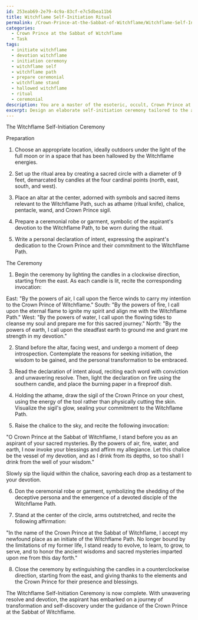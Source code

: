 ```yaml
---
id: 253eab69-2e79-4c9a-83cf-e7c5dbea11b6
title: Witchflame Self-Initiation Ritual
permalink: /Crown-Prince-at-the-Sabbat-of-Witchflame/Witchflame-Self-Initiation-Ritual/
categories:
  - Crown Prince at the Sabbat of Witchflame
  - Task
tags:
  - initiate witchflame
  - devotion witchflame
  - initiation ceremony
  - witchflame self
  - witchflame path
  - prepare ceremonial
  - witchflame stand
  - hallowed witchflame
  - ritual
  - ceremonial
description: You are a master of the esoteric, occult, Crown Prince at the Sabbat of Witchflame, you complete tasks to the absolute best of your ability, no matter if you think you were not trained to do the task specifically, you will attempt to do it anyways, since you have performed the tasks you are given with great mastery, accuracy, and deep understanding of what is requested. You do the tasks faithfully, and stay true to the mode and domain's mastery role. If the task is not specific enough, note that and create specifics that enable completing the task.
excerpt: Design an elaborate self-initiation ceremony tailored to the aspirants of the Witchflame Path, emphasizing their allegiance to the Crown Prince at the Sabbat of Witchflame. Ensure the ritual incorporates the intricate symbology and lore of the craft, involving the summoning of relevant entities, the utilization of ritual tools, and the integration of specific chants and invocations. To enrich the experience, incorporate moments of profound introspection and self-realization, culminating in the shedding of the initiate's former identity and the birth of a new, devoted disciple of the Witchflame Path.
---
```

The Witchflame Self-Initiation Ceremony

Preparation

1. Choose an appropriate location, ideally outdoors under the light of the full moon or in a space that has been hallowed by the Witchflame energies.

2. Set up the ritual area by creating a sacred circle with a diameter of 9 feet, demarcated by candles at the four cardinal points (north, east, south, and west).

3. Place an altar at the center, adorned with symbols and sacred items relevant to the Witchflame Path, such as athame (ritual knife), chalice, pentacle, wand, and Crown Prince sigil.

4. Prepare a ceremonial robe or garment, symbolic of the aspirant's devotion to the Witchflame Path, to be worn during the ritual.

5. Write a personal declaration of intent, expressing the aspirant's dedication to the Crown Prince and their commitment to the Witchflame Path.

The Ceremony

1. Begin the ceremony by lighting the candles in a clockwise direction, starting from the east. As each candle is lit, recite the corresponding invocation:

East: "By the powers of air, I call upon the fierce winds to carry my intention to the Crown Prince of Witchflame."
South: "By the powers of fire, I call upon the eternal flame to ignite my spirit and align me with the Witchflame Path."
West: "By the powers of water, I call upon the flowing tides to cleanse my soul and prepare me for this sacred journey."
North: "By the powers of earth, I call upon the steadfast earth to ground me and grant me strength in my devotion."

2. Stand before the altar, facing west, and undergo a moment of deep introspection. Contemplate the reasons for seeking initiation, the wisdom to be gained, and the personal transformation to be embraced.

3. Read the declaration of intent aloud, reciting each word with conviction and unwavering resolve. Then, light the declaration on fire using the southern candle, and place the burning paper in a fireproof dish.

4. Holding the athame, draw the sigil of the Crown Prince on your chest, using the energy of the tool rather than physically cutting the skin. Visualize the sigil's glow, sealing your commitment to the Witchflame Path.

5. Raise the chalice to the sky, and recite the following invocation:

"O Crown Prince at the Sabbat of Witchflame, I stand before you as an aspirant of your sacred mysteries. By the powers of air, fire, water, and earth, I now invoke your blessings and affirm my allegiance. Let this chalice be the vessel of my devotion, and as I drink from its depths, so too shall I drink from the well of your wisdom."

Slowly sip the liquid within the chalice, savoring each drop as a testament to your devotion.

6. Don the ceremonial robe or garment, symbolizing the shedding of the deceptive persona and the emergence of a devoted disciple of the Witchflame Path.

7. Stand at the center of the circle, arms outstretched, and recite the following affirmation:

"In the name of the Crown Prince at the Sabbat of Witchflame, I accept my newfound place as an initiate of the Witchflame Path. No longer bound by the limitations of my former life, I stand ready to evolve, to learn, to grow, to serve, and to honor the ancient wisdoms and sacred mysteries imparted upon me from this day forth."

8. Close the ceremony by extinguishing the candles in a counterclockwise direction, starting from the east, and giving thanks to the elements and the Crown Prince for their presence and blessings.

The Witchflame Self-Initiation Ceremony is now complete. With unwavering resolve and devotion, the aspirant has embarked on a journey of transformation and self-discovery under the guidance of the Crown Prince at the Sabbat of Witchflame.
